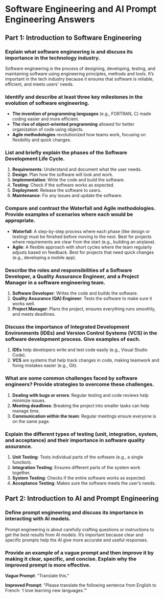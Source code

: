 # Software Engineering and AI Prompt Engineering Answers

## Part 1: Introduction to Software Engineering


### Explain what software engineering is and discuss its importance in the technology industry.
Software engineering is the process of designing, developing, testing, and maintaining software using engineering principles, methods and tools. It’s important in the tech industry because it ensures that software is reliable, efficient, and meets users' needs.


### Identify and describe at least three key milestones in the evolution of software engineering.
- **The invention of programming languages** (e.g., FORTRAN, C) made coding easier and more efficient.
- **The rise of object-oriented programming** allowed for better organization of code using objects.
- **Agile methodologies** revolutionized how teams work, focusing on flexibility and quick changes.


### List and briefly explain the phases of the Software Development Life Cycle.
1. **Requirements**: Understand and document what the user needs.
2. **Design**: Plan how the software will look and work.
3. **Implementation**: Write the code and build the software.
4. **Testing**: Check if the software works as expected.
5. **Deployment**: Release the software to users.
6. **Maintenance**: Fix any issues and update the software.


### Compare and contrast the Waterfall and Agile methodologies. Provide examples of scenarios where each would be appropriate.
- **Waterfall**: A step-by-step process where each phase (like design or testing) must be finished before moving to the next. Best for projects where requirements are clear from the start (e.g., building an airplane).
- **Agile**: A flexible approach with short cycles where the team regularly adjusts based on feedback. Best for projects that need quick changes (e.g., developing a mobile app).


### Describe the roles and responsibilities of a Software Developer, a Quality Assurance Engineer, and a Project Manager in a software engineering team.
1. **Software Developer**: Writes the code and builds the software.
2. **Quality Assurance (QA) Engineer**: Tests the software to make sure it works well.
3. **Project Manager**: Plans the project, ensures everything runs smoothly, and meets deadlines.


### Discuss the importance of Integrated Development Environments (IDEs) and Version Control Systems (VCS) in the software development process. Give examples of each.
1. **IDEs** help developers write and test code easily (e.g., Visual Studio Code).
2. **VCS** are systems that help track changes in code, making teamwork and fixing mistakes easier (e.g., Git).


### What are some common challenges faced by software engineers? Provide strategies to overcome these challenges.
1. **Dealing with bugs or errors**: Regular testing and code reviews help minimize issues.
2. **Meeting deadlines**: Breaking the project into smaller tasks can help manage time.
3. **Communication within the team**: Regular meetings ensure everyone is on the same page.


### Explain the different types of testing (unit, integration, system, and acceptance) and their importance in software quality assurance.
1. **Unit Testing**: Tests individual parts of the software (e.g., a single function).
2. **Integration Testing**: Ensures different parts of the system work together.
3. **System Testing**: Checks if the entire software works as expected.
4. **Acceptance Testing**: Makes sure the software meets the user’s needs.





## Part 2: Introduction to AI and Prompt Engineering


### Define prompt engineering and discuss its importance in interacting with AI models.
Prompt engineering is about carefully crafting questions or instructions to get the best results from AI models. It’s important because clear and specific prompts help the AI give more accurate and useful responses.


### Provide an example of a vague prompt and then improve it by making it clear, specific, and concise. Explain why the improved prompt is more effective.
**Vague Prompt**: "Translate this."

**Improved Prompt**: "Please translate the following sentence from English to French: ‘I love learning new languages.’"

